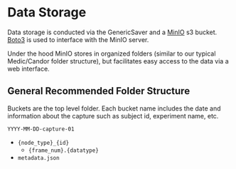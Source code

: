 # Data Storage
Data storage is conducted via the GenericSaver and a [MinIO](https://min.io/) s3 bucket.
[Boto3](https://boto3.amazonaws.com/v1/documentation/api/latest/index.html) is used to interface with the MinIO server.

Under the hood MinIO stores in organized folders (similar to our typical Medic/Candor folder structure), but facilitates easy access to the data via a web interface.

## General Recommended Folder Structure
Buckets are the top level folder. 
Each bucket name includes the date and information about the capture such as subject id, experiment name, etc.

`YYYY-MM-DD-capture-01`
- `{node_type}_{id}`
    - `{frame_num}.{datatype}`
- `metadata.json`